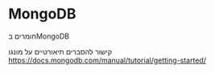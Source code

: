 # MongoDB
חומרים בMongoDB

קישור להסברים תיאורטיים על מונגו
https://docs.mongodb.com/manual/tutorial/getting-started/

